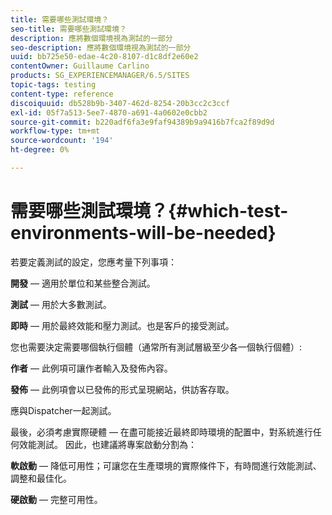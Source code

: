 ```yaml
---
title: 需要哪些測試環境？
seo-title: 需要哪些測試環境？
description: 應將數個環境視為測試的一部分
seo-description: 應將數個環境視為測試的一部分
uuid: bb725e50-edae-4c20-8107-d1c8df2e60e2
contentOwner: Guillaume Carlino
products: SG_EXPERIENCEMANAGER/6.5/SITES
topic-tags: testing
content-type: reference
discoiquuid: db528b9b-3407-462d-8254-20b3cc2c3ccf
exl-id: 05f7a513-5ee7-4870-a691-4a0602e0cbb2
source-git-commit: b220adf6fa3e9faf94389b9a9416b7fca2f89d9d
workflow-type: tm+mt
source-wordcount: '194'
ht-degree: 0%

---
```


# 需要哪些測試環境？{#which-test-environments-will-be-needed}

若要定義測試的設定，您應考量下列事項：

**開發**  — 適用於單位和某些整合測試。

**測試**  — 用於大多數測試。

**即時**  — 用於最終效能和壓力測試。也是客戶的接受測試。

您也需要決定需要哪個執行個體（通常所有測試層級至少各一個執行個體）:

**作者**  — 此例項可讓作者輸入及發佈內容。

**發佈**  — 此例項會以已發佈的形式呈現網站，供訪客存取。

應與Dispatcher一起測試。

最後，必須考慮實際硬體 — 在盡可能接近最終即時環境的配置中，對系統進行任何效能測試。 因此，也建議將專案啟動分割為：

**軟啟動**  — 降低可用性；可讓您在生產環境的實際條件下，有時間進行效能測試、調整和最佳化。

**硬啟動**  — 完整可用性。
